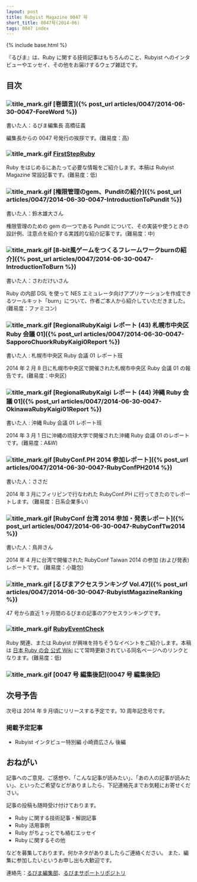 ```yaml
---
layout: post
title: Rubyist Magazine 0047 号
short_title: 0047号(2014-06)
tags: 0047 index
---
```

{% include base.html %}


『るびま』は、Ruby に関する技術記事はもちろんのこと、Rubyist へのインタビューやエッセイ、その他をお届けするウェブ雑誌です。

## 目次

### ![title_mark.gif]({{base}}{{site.baseurl}}/images/title_mark.gif) [巻頭言]({% post_url articles/0047/2014-06-30-0047-ForeWord %})

書いた人：るびま編集長 高橋征義

編集長からの 0047 号発行の挨拶です。(難易度：高)

### ![title_mark.gif]({{base}}{{site.baseurl}}/images/title_mark.gif) [FirstStepRuby](https://github.com/rubima/rubima/blob/master/first_step_ruby/first-step-ruby-2.0.md)

Ruby をはじめるにあたって必要な情報をご紹介します。本稿は Rubyist Magazine 常設記事です。(難易度：低)

### ![title_mark.gif]({{base}}{{site.baseurl}}/images/title_mark.gif) [権限管理のgem、Punditの紹介]({% post_url articles/0047/2014-06-30-0047-IntroductionToPundit %})

書いた人：鈴木雄大さん

権限管理のための gem の一つである Pundit について、その実装や使うときの設計例、注意点を紹介する実践的な紹介記事です。(難易度：中)

### ![title_mark.gif]({{base}}{{site.baseurl}}/images/title_mark.gif) [8-bit風ゲームをつくるフレームワークburnの紹介]({% post_url articles/0047/2014-06-30-0047-IntroductionToBurn %})

書いた人：さわだけいさん

Ruby の内部 DSL を使って NES エミュレータ向けアプリケーションを作成できるツールキット「burn」について、作者ご本人から紹介していただきました。(難易度：ファミコン)

### ![title_mark.gif]({{base}}{{site.baseurl}}/images/title_mark.gif) [RegionalRubyKaigi レポート (43) 札幌市中央区 Ruby 会議 01]({% post_url articles/0047/2014-06-30-0047-SapporoChuorkRubyKaigi0Report %})

書いた人 : 札幌市中央区 Ruby 会議 01 レポート班

2014 年 2 月 8 日に札幌市中央区で開催された札幌市中央区 Ruby 会議 01 の報告です。(難易度：中央区)

### ![title_mark.gif]({{base}}{{site.baseurl}}/images/title_mark.gif) [RegionalRubyKaigi レポート (44) 沖縄 Ruby 会議 01]({% post_url articles/0047/2014-06-30-0047-OkinawaRubyKaigi01Report %})

書いた人 : 沖縄 Ruby 会議 01 レポート班

2014 年 3 月 1 日に沖縄の琉球大学で開催された沖縄 Ruby 会議 01 のレポートです。(難易度：A&amp;W)

### ![title_mark.gif]({{base}}{{site.baseurl}}/images/title_mark.gif) [RubyConf.PH 2014 参加レポート]({% post_url articles/0047/2014-06-30-0047-RubyConfPH2014 %})

書いた人：ささだ

2014 年 3 月にフィリピンで行なわれた RubyConf.PH に行ってきたのでレポートします。（難易度：日系企業多い）

### ![title_mark.gif]({{base}}{{site.baseurl}}/images/title_mark.gif) [RubyConf 台湾 2014 参加・発表レポート]({% post_url articles/0047/2014-06-30-0047-RubyConfTw2014 %})

書いた人：鳥井さん

2014 年 4 月に台湾で開催された RubyConf Taiwan 2014 の参加 (および発表) レポートです。 (難易度：小籠包)

### ![title_mark.gif]({{base}}{{site.baseurl}}/images/title_mark.gif) [るびまアクセスランキング Vol.47]({% post_url articles/0047/2014-06-30-0047-RubyistMagazineRanking %})

47 号から直近 1 ヶ月間のるびまの記事のアクセスランキングです。

### ![title_mark.gif]({{base}}{{site.baseurl}}/images/title_mark.gif) [RubyEventCheck](https://github.com/ruby-no-kai/official/wiki/RubyEventCheck)

Ruby 関連、または Rubyist が興味を持ちそうなイベントをご紹介します。本稿は [日本 Ruby の会 公式 Wiki](https://github.com/ruby-no-kai/official/wiki) にて常時更新されている同名ページへのリンクとなります。(難易度：低)

### ![title_mark.gif]({{base}}{{site.baseurl}}/images/title_mark.gif) [0047 号 編集後記](0047 号 編集後記)

## 次号予告

次号は 2014 年 9 月頃にリリースする予定です。10 周年記念号です。

### 掲載予定記事

* Rubyist インタビュー特別編 小崎資広さん 後編


## おねがい

記事へのご意見、ご感想や、「こんな記事が読みたい」、「あの人の記事が読みたい」、といったご希望などがありましたら、下記連絡先までお気軽にお寄せください。

記事の投稿も随時受け付けております。

* Ruby に関する技術記事・解説記事
* Ruby 活用事例
* Ruby がちょっとでも絡むエッセイ
* Ruby に関するその他


などを募集しております。何かネタがありましたらご連絡ください。
また、編集に参加したいというお申し出も大歓迎です。

連絡先：[るびま編集部](mailto:magazine@ruby-no-kai.org)、[るびまサポートリポジトリ](https://github.com/rubima/rubima-support)


